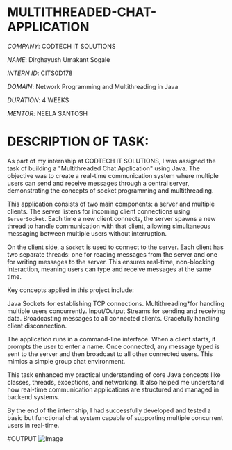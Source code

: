 # MULTITHREADED-CHAT-APPLICATION

*COMPANY*: CODTECH IT SOLUTIONS

*NAME*: Dirghayush Umakant Sogale

*INTERN ID*: CITS0D178

*DOMAIN*: Network Programming and Multithreading in Java

*DURATION*: 4 WEEKS

*MENTOR*: NEELA SANTOSH

# DESCRIPTION OF TASK:
As part of my internship at CODTECH IT SOLUTIONS, I was assigned the task of building a "Multithreaded Chat Application" using Java. The objective was to create a real-time communication system where multiple users can send and receive messages through a central server, demonstrating the concepts of socket programming and multithreading.

This application consists of two main components: a server and multiple clients. The server listens for incoming client connections using `ServerSocket`. Each time a new client connects, the server spawns a new thread to handle communication with that client, allowing simultaneous messaging between multiple users without interruption.

On the client side, a `Socket` is used to connect to the server. Each client has two separate threads: one for reading messages from the server and one for writing messages to the server. This ensures real-time, non-blocking interaction, meaning users can type and receive messages at the same time.

Key concepts applied in this project include:

Java Sockets for establishing TCP connections.
Multithreading*for handling multiple users concurrently.
Input/Output Streams for sending and receiving data.
Broadcasting messages to all connected clients.
 Gracefully handling client disconnection.

The application runs in a command-line interface. When a client starts, it prompts the user to enter a name. Once connected, any message typed is sent to the server and then broadcast to all other connected users. This mimics a simple group chat environment.

This task enhanced my practical understanding of core Java concepts like classes, threads, exceptions, and networking. It also helped me understand how real-time communication applications are structured and managed in backend systems.

By the end of the internship, I had successfully developed and tested a basic but functional chat system capable of supporting multiple concurrent users in real-time.

#OUTPUT
![Image](https://github.com/user-attachments/assets/cb173882-a5c2-4adb-bc58-d53039946220)
